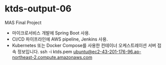 # ktds-output-06
MAS Final Project

- 마이크로서비스 개발에 Spring Boot 사용.
- CI/CD 파이프라인에 AWS pipeline, Jenkins 사용.
- Kubernetes 또는 Docker Compose를 사용한 컨테이너 오케스트레이션
서버 접속 정보입니다.
ssh -i ktds.pem ubuntu@ec2-43-201-176-96.ap-northeast-2.compute.amazonaws.com
